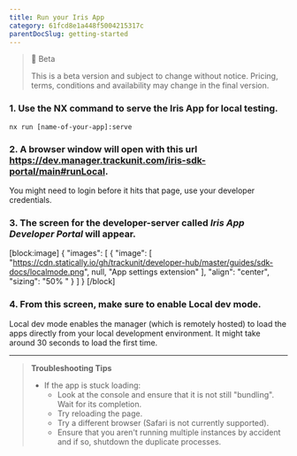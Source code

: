 ```yaml
---
title: Run your Iris App
category: 61fcd8e1a448f5004215317c
parentDocSlug: getting-started
---
```


> 🚧 Beta
> 
> This is a beta version and subject to change without notice. Pricing, terms, conditions and availability may change in the final version.

### 1. Use the NX command to serve the Iris App for local testing.

```
nx run [name-of-your-app]:serve
```



### 2. A browser window will open with this url <https://dev.manager.trackunit.com/iris-sdk-portal/main#runLocal>.
You might need to login before it hits that page, use your developer credentials.

### 3. The screen for the developer-server called _**Iris App Developer Portal**_ will appear.

[block:image]
{
  "images": [
    {
      "image": [
        "https://cdn.statically.io/gh/trackunit/developer-hub/master/guides/sdk-docs/localmode.png",
        null,
        "App settings extension"
      ],
      "align": "center",
      "sizing": "50% "
    }
  ]
}
[/block]

### 4. From this screen, make sure to enable **Local dev mode**.
Local dev mode enables the manager (which is remotely hosted) to load the apps directly from your local development environment. It might take around 30 seconds to load the first time. 


---

> **Troubleshooting Tips**
>
> - If the app is stuck loading:
>   - Look at the console and ensure that it is not still "bundling". Wait for its completion.
>   - Try reloading the page.
>   - Try a different browser (Safari is not currently supported).
>   - Ensure that you aren't running multiple instances by accident and if so, shutdown the duplicate processes.
